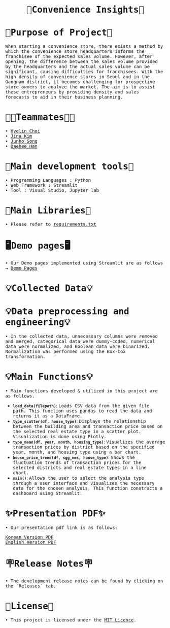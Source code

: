 <h1 align="center">
        <samp> 🏪Convenience Insights🏪
        </samp>
</h1>
<h1 align="left">
<samp>📌Purpose of Project📌</samp>
</h1>
 <p>
     <samp>When starting a convenience store, there exists a method by which the convenience store headquarters informs the franchisee of the expected sales volume. However, after opening, the difference between the sales volume provided by the headquarters and the actual sales volume can be significant, causing difficulties for franchisees. With the high density of convenience stores in Seoul and in the Gangnam district, it becomes challenging for prospective store owners to analyze the market. The aim is to assist these entrepreneurs by providing density and sales forecasts to aid in their business planning.
     </samp>
     </p>

<h1 align="left">
  <samp>🧑🏻Teammates👩🏻</samp>
</h1>
<p>
<samp>
• <a target="_blank" href="https://github.com/hyelin606">Hyelin Choi</a>
<br>
• <a target="_blank" href="https://github.com/JinaaK">Jina Kim</a>
<br>
• <a target="_blank" href="https://github.com/Kongalmengi">Junho Song</a>
<br>
• <a target="_blank" href="https://github.com/roklp">Daehee Han</a>
</samp>
</p>

<h1 align="left">
  <samp>🔗Main development tools🔗</samp>
</h1>
<samp>
  • Programming Languages : Python
  <br>
  • Web Framework : Streamlit
  <br>
  • Tool : Visual Studio, Jupyter lab
</samp>

<h1 align="left">
  <samp>📖Main Libraries📖</samp>
</h1>
<samp>
  • Please refer to <a target="_blank" href="requirements.txt">requirements.txt</a>
</samp>

<h1 align="left">
  <samp>🖥️Demo pages🖥️</samp>
</h1>
<samp>
• Our Demo pages implemented using Streamlit are as follows → <a target="_blank" href="https://mulcamp-miniproject-tsxpry9q44xmqu4hrbtrtj.streamlit.app/">Demo Pages</a>
</samp>

<h1 align="left">
  <samp>💡Collected Data💡</samp>
</h1>
<a target="_blank" href="commercial_area_analysis_service_data.png"></a>

<h1 align="left">
  <samp>💡Data preprocessing and engineering💡</samp>
</h1>
<samp>• In the collected data, unnecessary columns were removed and merged, categorical data were dummy-coded, numerical data were normalized, and Boolean data were binarized. Normalization was performed using the Box-Cox transformation.</samp>

<h1 align="left">
  <samp>💡Main Functions💡</samp>
</h1>
<samp>• Main functions developed & utilized in this project are as follows.</samp>

- **`load_data(filepath)`**: <samp>Loads CSV data from the given file path. This function uses pandas to read the data and returns it as a DataFrame.</samp>
- **`type_scatter(df, house_type)`**: <samp>Displays the relationship between the building area and transaction price based on the selected real estate type in a scatter plot. Visualization is done using Plotly.</samp>
- **`type_mean(df, year, month, housing_type)`**: <samp>Visualizes the average transaction prices by district based on the specified year, month, and housing type using a bar chart.</samp>
- **`house_price_trend(df, sgg_nms, house_type)`**: <samp>Shows the fluctuation trends of transaction prices for the selected districts and real estate types in a line chart.</samp>
- **`main()`**: <samp>Allows the user to select the analysis type through a user interface and visualizes the necessary data for the chosen analysis. This function constructs a dashboard using Streamlit.</samp>

<h1 align="left">
  <samp>✨Presentation PDF✨</samp>
</h1>
<p>
<samp>• Our presentation pdf link is as follows:</samp>
</p>
<p>
<samp>
<a target="_blank" href="서울_부동산_시장_인사이트_대시보드.pdf">Korean Version PDF</a>
<br>
<a target="_blank" href="Seoul_RealEstate_Insights.pdf">English Version PDF</a>
</samp>
</p>

<h1 align="left">
  <samp>🪧Release Notes🪧</samp>
</h1>
<samp>• The development release notes can be found by clicking on the `Releases` tab.</samp>

<h1 align="left">
<samp>📜License📜</samp>
</h1>

<samp>• This project is licensed under the [MIT Licence](LICENSE).</samp>
